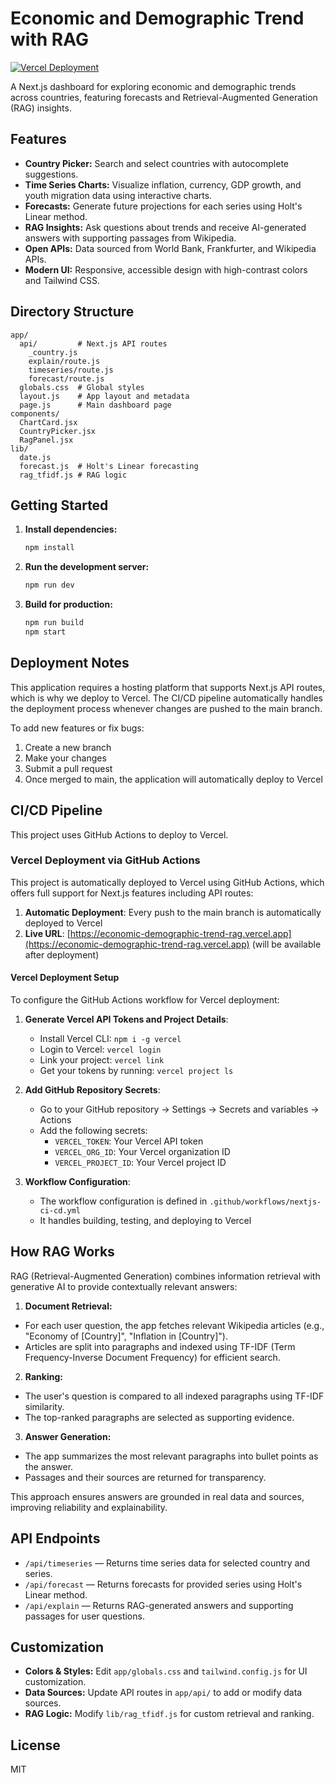 # Economic and Demographic Trend with RAG

[![Vercel Deployment](https://img.shields.io/badge/vercel-deployed-success)](https://economic-demographic-trend-rag.vercel.app)

A Next.js dashboard for exploring economic and demographic trends across countries, featuring forecasts and Retrieval-Augmented Generation (RAG) insights.

## Features

- **Country Picker:** Search and select countries with autocomplete suggestions.
- **Time Series Charts:** Visualize inflation, currency, GDP growth, and youth migration data using interactive charts.
- **Forecasts:** Generate future projections for each series using Holt's Linear method.
- **RAG Insights:** Ask questions about trends and receive AI-generated answers with supporting passages from Wikipedia.
- **Open APIs:** Data sourced from World Bank, Frankfurter, and Wikipedia APIs.
- **Modern UI:** Responsive, accessible design with high-contrast colors and Tailwind CSS.

## Directory Structure

```
app/
  api/         # Next.js API routes
    _country.js
    explain/route.js
    timeseries/route.js
    forecast/route.js
  globals.css  # Global styles
  layout.js    # App layout and metadata
  page.js      # Main dashboard page
components/
  ChartCard.jsx
  CountryPicker.jsx
  RagPanel.jsx
lib/
  date.js
  forecast.js  # Holt's Linear forecasting
  rag_tfidf.js # RAG logic
```

## Getting Started

1. **Install dependencies:**
   ```sh
   npm install
   ```
2. **Run the development server:**
   ```sh
   npm run dev
   ```
3. **Build for production:**
   ```sh
   npm run build
   npm start
   ```

## Deployment Notes

This application requires a hosting platform that supports Next.js API routes, which is why we deploy to Vercel. The CI/CD pipeline automatically handles the deployment process whenever changes are pushed to the main branch.

To add new features or fix bugs:
1. Create a new branch
2. Make your changes
3. Submit a pull request
4. Once merged to main, the application will automatically deploy to Vercel

## CI/CD Pipeline

This project uses GitHub Actions to deploy to Vercel.

### Vercel Deployment via GitHub Actions

This project is automatically deployed to Vercel using GitHub Actions, which offers full support for Next.js features including API routes:

1. **Automatic Deployment**: Every push to the main branch is automatically deployed to Vercel
2. **Live URL**: [https://economic-demographic-trend-rag.vercel.app](https://economic-demographic-trend-rag.vercel.app) (will be available after deployment)

#### Vercel Deployment Setup

To configure the GitHub Actions workflow for Vercel deployment:

1. **Generate Vercel API Tokens and Project Details**:
   - Install Vercel CLI: `npm i -g vercel`
   - Login to Vercel: `vercel login`
   - Link your project: `vercel link`
   - Get your tokens by running: `vercel project ls`

2. **Add GitHub Repository Secrets**:
   - Go to your GitHub repository → Settings → Secrets and variables → Actions
   - Add the following secrets:
     - `VERCEL_TOKEN`: Your Vercel API token
     - `VERCEL_ORG_ID`: Your Vercel organization ID
     - `VERCEL_PROJECT_ID`: Your Vercel project ID

3. **Workflow Configuration**:
   - The workflow configuration is defined in `.github/workflows/nextjs-ci-cd.yml`
   - It handles building, testing, and deploying to Vercel


## How RAG Works

RAG (Retrieval-Augmented Generation) combines information retrieval with generative AI to provide contextually relevant answers:

1. **Document Retrieval:**
  - For each user question, the app fetches relevant Wikipedia articles (e.g., "Economy of [Country]", "Inflation in [Country]").
  - Articles are split into paragraphs and indexed using TF-IDF (Term Frequency-Inverse Document Frequency) for efficient search.

2. **Ranking:**
  - The user's question is compared to all indexed paragraphs using TF-IDF similarity.
  - The top-ranked paragraphs are selected as supporting evidence.

3. **Answer Generation:**
  - The app summarizes the most relevant paragraphs into bullet points as the answer.
  - Passages and their sources are returned for transparency.

This approach ensures answers are grounded in real data and sources, improving reliability and explainability.

## API Endpoints

- `/api/timeseries` — Returns time series data for selected country and series.
- `/api/forecast` — Returns forecasts for provided series using Holt's Linear method.
- `/api/explain` — Returns RAG-generated answers and supporting passages for user questions.

## Customization

- **Colors & Styles:** Edit `app/globals.css` and `tailwind.config.js` for UI customization.
- **Data Sources:** Update API routes in `app/api/` to add or modify data sources.
- **RAG Logic:** Modify `lib/rag_tfidf.js` for custom retrieval and ranking.

## License

MIT
